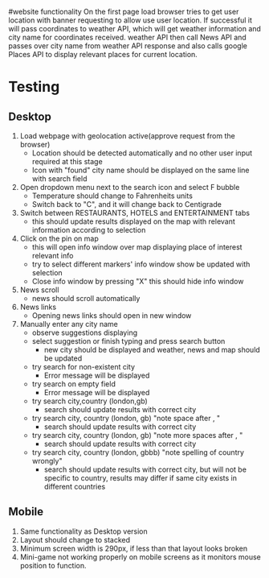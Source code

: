 #website functionality
On the first page load browser tries to get  user location with banner requesting to allow use user location.
If successful it will pass coordinates to weather API, which will get weather information and city name for coordinates received.
weather API then call News API and passes over city name from weather API response and also calls google Places API to display relevant places for current location.

# Testing
## Desktop
1. Load webpage with geolocation active(approve request from the browser)
    - Location should be detected automatically and no other user input required at this stage
    - Icon with "found" city name should be displayed on the same line with search field
2. Open dropdown menu next to the search icon and select F bubble
    - Temperature should change to Fahrenheits units
    - Switch back to "C", and it will change back to Centigrade 
3. Switch between RESTAURANTS, HOTELS and ENTERTAINMENT tabs
    - this should update results displayed on the map with relevant information according to selection
4. Click on the pin on map
    - this will open info window over map displaying place of interest relevant info
    - try to select different markers' info window show be updated with selection
    - Close info window by pressing "X" this should hide info window
5. News scroll
   - news should scroll automatically
6. News links
   - Opening news links should open in new window
7. Manually enter any city name
    - observe suggestions displaying
    - select suggestion or finish typing and press search button
        - new city should be displayed and weather, news and map should be updated
    - try search for non-existent city
        - Error message will be displayed
    - try search on empty field
        - Error message will be displayed
    - try search city,country (london,gb)
        - search should update results with correct city
    - try search city, country (london, gb) "note space after , "
        - search should update results with correct city
    - try search city, country (london,   gb) "note more spaces after , "
        - search should update results with correct city
    - try search city, country (london, gbbb) "note spelling of country wrongly"
        - search should update results with correct city, but will not be specific to country, results may differ if same city exists in different countries
    
## Mobile
1. Same functionality as Desktop version
2. Layout should change to stacked    
3. Minimum screen width is 290px, if less than that layout looks broken
4. Mini-game not working properly on mobile screens as it monitors mouse position to function.